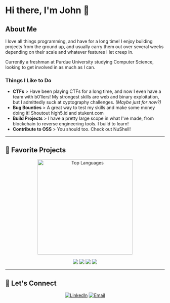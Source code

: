 # Hi there, I'm John 👋

## **About Me**

<div align="left">
  
I love all things programming, and have for a long time! I enjoy building projects from the ground up, and usually carry them out over several weeks depending on their scale and whatever features I let creep in.

Currently a freshman at Purdue University studying Computer Science, looking to get involved in as much as I can.

###  **Things I Like to Do**

- **CTFs** > Have been playing CTFs for a long time, and now I even have a team with b01lers! My strongest skills are web and binary exploitation, but I admittedly suck at cyptography challenges. *(Maybe just for now?)*
- **Bug Bounties** > A great way to test my skills and make some money doing it! Shoutout high5.id and stukent.com
- **Build Projects** > I have a pretty large scope in what I've made, from blockchain to reverse engineering tools. I build to learn!
- **Contribute to OSS** > You should too. Check out NuShell!

</div>

---

## 🔧 **Favorite Projects**

<div align="center">

<img width="300" src="https://github-readme-stats.vercel.app/api/top-langs/?username=JohnSwiftC&layout=compact&theme=tokyonight&hide_border=true&bg_color=0D1117" alt="Top Languages" />

</div>

<div align="center">

<a href="https://github.com/JohnSwiftC/rustdllproxy"><img src="https://github-readme-stats.vercel.app/api/pin/?username=JohnSwiftC&repo=rustdllproxy&theme=tokyonight&hide_border=true&bg_color=0D1117"></a>
<a href="https://github.com/JohnSwiftC/localblock"><img src="https://github-readme-stats.vercel.app/api/pin/?username=JohnSwiftC&repo=localblock&theme=tokyonight&hide_border=true&bg_color=0D1117"></a>
<a href="https://github.com/JohnSwiftC/gus"><img src="https://github-readme-stats.vercel.app/api/pin/?username=JohnSwiftC&repo=gus&theme=tokyonight&hide_border=true&bg_color=0D1117"></a>
<a href="https://github.com/JohnSwiftC/lazyhttp"><img src="https://github-readme-stats.vercel.app/api/pin/?username=JohnSwiftC&repo=lazyhttp&theme=tokyonight&hide_border=true&bg_color=0D1117"></a>

</div>


---


## 🤝 **Let's Connect**

<div align="center">
  
  [![LinkedIn](https://img.shields.io/badge/LinkedIn-0077B5?style=for-the-badge&logo=linkedin&logoColor=white)](https://www.linkedin.com/in/john-swift-a0bbb026b/)
  [![Email](https://img.shields.io/badge/Email-D14836?style=for-the-badge&logo=gmail&logoColor=white)](mailto:johnswift@live.com)

</div>
